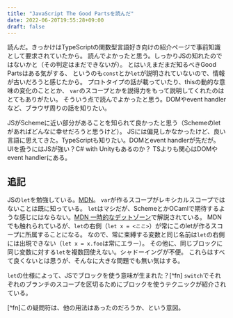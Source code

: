 ```yaml
---
title: "JavaScript The Good Partsを読んだ"
date: 2022-06-20T19:55:28+09:00
draft: false
---
```


読んだ。きっかけはTypeScriptの関数型言語好き向けの紹介ページで事前知識として要求されていたから。
読んでよかったと思う。しっかりJSの知れたのではないかと（その判定はまだできないが）。
とはいえまだまだ知るべきGood Partsはある気がする、
というのも`const`とか`let`が説明されていないので、情報が古いだろうと感じたから。
プロトタイプの話が載っていたり、thisの動的な意味の変化のこととか、
`var`のスコープとかを説得力をもって説明してくれたのはとてもありがたい。
そういう点で読んでよかったと思う。DOMやevent handlerなど、ブラウザ周りの話を知りたい。

JSがSchemeに近い部分があることを知られて良かったと思う（Schemeのletがあればどんなに幸せだろうと思うけど）。
JSには偏見しかなかったけど、良い言語に思えてきた。TypeScriptも知りたい。DOMとevent handlerが先だが。
UIを扱うにはJSが強い？C# with Unityもあるのか？
TSよりも関心はDOMやevent handlerにある。

## 追記

JSの`let`を勉強している。[MDN](https://developer.mozilla.org/ja/docs/Web/JavaScript/Reference/Statements/let)。
`var`が作るスコープがレキシカルスコープではないことは既に知っている。
`let`はマシだが、SchemeとかOCamlで期待するような感じにはならない。[MDN 一時的なデットゾーン](https://developer.mozilla.org/ja/docs/Web/JavaScript/Reference/Statements/let#temporal_dead_zone)で解説されている。
MDNでも触れられているが、`let`の右側（`let x = <ここ>`）が常にこのletが作るスコープに所属することになる。
なので、常に束縛する変数と同じ名前は`let`の右側には出現できない（`let x = x.foo`は常にエラー）。
その他に、同じブロックに同じ変数に対する`let`を複数回使えない。シャドーイングが不便。
これらはすべて良くないとは思うが、そんなに大きな問題でも無い気はする。

`let`の仕様によって、JSでブロックを使う意味が生まれた？[^fn] `switch`でそれぞれのブランチのスコープを区切るためにブロックを使うテクニックが紹介されている。

[^fn]この疑問符は、他の用法はあったのだろうか、という意図。

